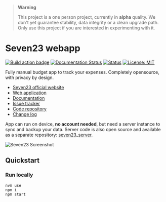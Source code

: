 > **Warning**  
> 
> This project is a one person project, currently in **alpha** quality. We don't yet guarantee stability, data integrity or a clean upgrade path. Only use this project if you are interested in experimenting with it.

# Seven23 webapp

[![Build action badge](https://github.com/sebastienbarbier/seven23/actions/workflows/build.yaml/badge.svg?branch=main)](https://github.com/sebastienbarbier/seven23/actions/) [![Documentation Status](https://readthedocs.org/projects/seven23/badge/?version=latest)](https://seven23.readthedocs.io/en/latest/?badge=latest) [![Status](https://status.seven23.io/badge.svg)](https://status.seven23.io) [![License: MIT](https://img.shields.io/badge/License-MIT-green.svg)](https://github.com/sebastienbarbier/seven23/blob/main/LICENSE)

Fully manual budget app to track your expenses. Completely opensource, with privacy by design.

- [Seven23 official website](https://seven23.io/)
- [Web application](https://app.seven23.io/)
- [Documentation](https://seven23.readthedocs.io/en/latest/)
- [Issue tracker](https://github.com/sebastienbarbier/seven23/issues)
- [Code repository](https://github.com/sebastienbarbier/seven23)
- [Change log](https://github.com/sebastienbarbier/seven23/blob/main/CHANGELOG.md)

App can run on device, **no account needed**, but need a server instance to sync and backup your data. 
Server code is also open source and available as a separate repository: [seven23_server](https://github.com/sebastienbarbier/seven23_server).

![Seven23 Screenshot](https://cellar-c2.services.clever-cloud.com/cdn.seven23.io/static/images/transactions-light.png)


## Quickstart

### Run locally

```
nvm use
npm i
npm start
```
